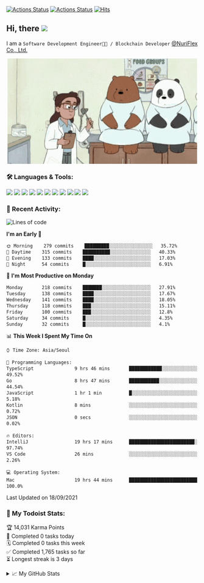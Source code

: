 
[![Actions Status](https://github.com/ddok2/ddok2/workflows/Todoist%20Readme/badge.svg)](https://github.com/ddok2/ddok2/actions)
[![Actions Status](https://github.com/ddok2/ddok2/workflows/wakatime-stats/badge.svg)](https://github.com/ddok2/ddok2/actions)
[![Hits](https://hits.seeyoufarm.com/api/count/incr/badge.svg?url=https%3A%2F%2Fgithub.com%2Fddok2&count_bg=%23FF9595&title_bg=%23555555&icon=github.svg&icon_color=%23FFFFFF&title=hits&edge_flat=false)](https://hits.seeyoufarm.com)

<!-- ![visitors](https://visitor-badge.laobi.icu/badge?page_id=ddok2.ddok2) -->
## Hi, there <img src="https://raw.githubusercontent.com/MartinHeinz/MartinHeinz/master/wave.gif" width="25px">

I am a `Software Development Engineer🧑‍💻 / Blockchain Developer` [@NuriFlex Co., Ltd.](https://nuriflex.com)


<p align="center">
<img align="center" alt="GIF" src="img/debugging.gif" />
</p>


### 🛠 Languages & Tools:
<p>
    <img src="https://img.shields.io/badge/go-%2300ADD8.svg?&style=for-the-badge&logo=go&logoColor=white"/>
    <img src="https://img.shields.io/badge/node.js%20-%2343853D.svg?&style=for-the-badge&logo=node.js&logoColor=white"/>
    <img src="https://img.shields.io/badge/javascript%20-%23323330.svg?&style=for-the-badge&logo=javascript&logoColor=%23F7DF1E"/>
    <img src="https://img.shields.io/badge/typescript%20-%23007ACC.svg?&style=for-the-badge&logo=typescript&logoColor=white"/>
    <img src="https://img.shields.io/badge/python%20-%2314354C.svg?&style=for-the-badge&logo=python&logoColor=white"/>
    <img src="https://img.shields.io/badge/react%20-%2320232a.svg?&style=for-the-badge&logo=react&logoColor=%2361DAFB"/>
    <img src="https://img.shields.io/badge/AWS%20-%23FF9900.svg?&style=for-the-badge&logo=amazon-aws&logoColor=white"/>
    <img src="https://img.shields.io/badge/Google%20Cloud%20-%234285F4.svg?&style=for-the-badge&logo=google-cloud&logoColor=white"/>
    <img src="https://img.shields.io/badge/docker%20-%230db7ed.svg?&style=for-the-badge&logo=docker&logoColor=white"/>
    <img src="https://img.shields.io/badge/kubernetes%20-%23326ce5.svg?&style=for-the-badge&logo=kubernetes&logoColor=white"/>
    <img src="https://img.shields.io/badge/ansible%20-%231A1918.svg?&style=for-the-badge&logo=ansible&logoColor=white"/>
</p>

### 🌈 Recent Activity:
<!--START_SECTION:waka-->
![Lines of code](https://img.shields.io/badge/From%20Hello%20World%20I%27ve%20Written-710696%20lines%20of%20code-blue)

**I'm an Early 🐤** 

```text
🌞 Morning    279 commits    █████████░░░░░░░░░░░░░░░░   35.72% 
🌆 Daytime    315 commits    ██████████░░░░░░░░░░░░░░░   40.33% 
🌃 Evening    133 commits    ████░░░░░░░░░░░░░░░░░░░░░   17.03% 
🌙 Night      54 commits     █░░░░░░░░░░░░░░░░░░░░░░░░   6.91%

```
📅 **I'm Most Productive on Monday** 

```text
Monday       218 commits    ███████░░░░░░░░░░░░░░░░░░   27.91% 
Tuesday      138 commits    ████░░░░░░░░░░░░░░░░░░░░░   17.67% 
Wednesday    141 commits    ████░░░░░░░░░░░░░░░░░░░░░   18.05% 
Thursday     118 commits    ███░░░░░░░░░░░░░░░░░░░░░░   15.11% 
Friday       100 commits    ███░░░░░░░░░░░░░░░░░░░░░░   12.8% 
Saturday     34 commits     █░░░░░░░░░░░░░░░░░░░░░░░░   4.35% 
Sunday       32 commits     █░░░░░░░░░░░░░░░░░░░░░░░░   4.1%

```


📊 **This Week I Spent My Time On** 

```text
⌚︎ Time Zone: Asia/Seoul

💬 Programming Languages: 
TypeScript               9 hrs 46 mins       ████████████░░░░░░░░░░░░░   49.52% 
Go                       8 hrs 47 mins       ███████████░░░░░░░░░░░░░░   44.54% 
JavaScript               1 hr 1 min          █░░░░░░░░░░░░░░░░░░░░░░░░   5.18% 
Kotlin                   8 mins              ░░░░░░░░░░░░░░░░░░░░░░░░░   0.72% 
JSON                     0 secs              ░░░░░░░░░░░░░░░░░░░░░░░░░   0.02%

🔥 Editors: 
IntelliJ                 19 hrs 17 mins      ████████████████████████░   97.74% 
VS Code                  26 mins             ░░░░░░░░░░░░░░░░░░░░░░░░░   2.26%

💻 Operating System: 
Mac                      19 hrs 44 mins      █████████████████████████   100.0%

```


 Last Updated on 18/09/2021
<!--END_SECTION:waka-->

### 🚧 My Todoist Stats:
<!-- TODO-IST:START -->
🏆  14,031 Karma Points           
🌸  Completed 0 tasks today           
🗓  Completed 0 tasks this week           
✅  Completed 1,765 tasks so far           
⏳  Longest streak is 3 days
<!-- TODO-IST:END -->

<details>
<summary>📈 My GitHub Stats</summary>
<p align="center"> <img src="https://github-readme-stats.vercel.app/api?username=ddok2&show_icons=true" alt="ddok2" />
</details>
